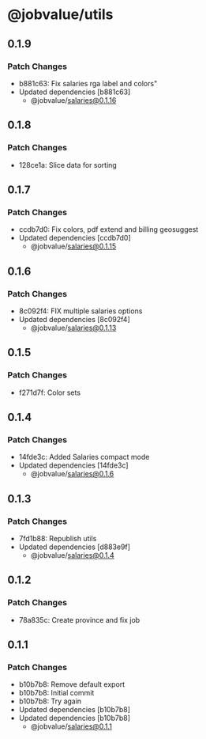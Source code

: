 # @jobvalue/utils

## 0.1.9

### Patch Changes

- b881c63: Fix salaries rga label and colors"
- Updated dependencies [b881c63]
  - @jobvalue/salaries@0.1.16

## 0.1.8

### Patch Changes

- 128ce1a: Slice data for sorting

## 0.1.7

### Patch Changes

- ccdb7d0: Fix colors, pdf extend and billing geosuggest
- Updated dependencies [ccdb7d0]
  - @jobvalue/salaries@0.1.15

## 0.1.6

### Patch Changes

- 8c092f4: FIX multiple salaries options
- Updated dependencies [8c092f4]
  - @jobvalue/salaries@0.1.13

## 0.1.5

### Patch Changes

- f271d7f: Color sets

## 0.1.4

### Patch Changes

- 14fde3c: Added Salaries compact mode
- Updated dependencies [14fde3c]
  - @jobvalue/salaries@0.1.6

## 0.1.3

### Patch Changes

- 7fd1b88: Republish utils
- Updated dependencies [d883e9f]
  - @jobvalue/salaries@0.1.4

## 0.1.2

### Patch Changes

- 78a835c: Create province and fix job

## 0.1.1

### Patch Changes

- b10b7b8: Remove default export
- b10b7b8: Initial commit
- b10b7b8: Try again
- Updated dependencies [b10b7b8]
- Updated dependencies [b10b7b8]
  - @jobvalue/salaries@0.1.1
